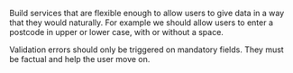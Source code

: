 Build services that are flexible enough to allow users to give data in a way that they would naturally. For example we should allow users to enter a postcode in upper or lower case, with or without a space.

Validation errors should only be triggered on mandatory fields. They must be factual and help the user move on.
